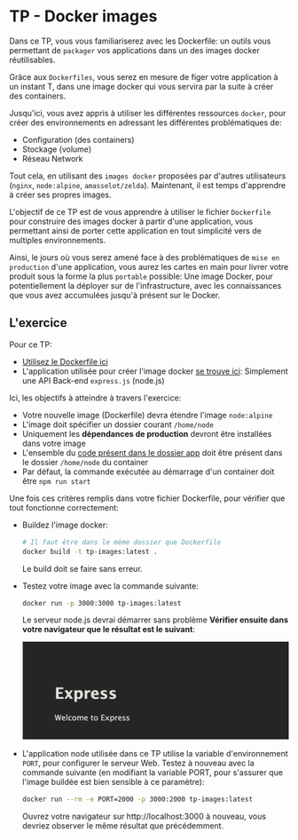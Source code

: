 # TP - Docker images

Dans ce TP, vous vous familiariserez avec les Dockerfile: un outils vous permettant de `packager` vos applications dans un des images docker réutilisables.

Grâce aux `Dockerfiles`, vous serez en mesure de figer votre application à un instant T, dans une image docker qui vous servira par la suite à créer des containers.

Jusqu'ici, vous avez appris à utiliser les différentes ressources `docker`, pour créer des environnements en adressant les différentes problématiques de:
- Configuration (des containers)
- Stockage (volume)
- Réseau Network

Tout cela, en utilisant des `images docker` proposées par d'autres utilisateurs (`nginx`, `node:alpine`, `amasselot/zelda`). Maintenant, il est temps d'apprendre à créer ses propres images.

L'objectif de ce TP est de vous apprendre à utiliser le fichier `Dockerfile` pour construire des images docker à partir d'une application, vous permettant ainsi de porter cette application en tout simplicité vers de multiples environnements.

Ainsi, le jours où vous serez amené face à des problématiques de `mise en production` d'une application, vous aurez les cartes en main pour livrer votre produit sous la forme la plus `portable` possible: Une image Docker, pour potentiellement la déployer sur de l'infrastructure, avec les connaissances que vous avez accumulées jusqu'à présent sur le Docker.

## L'exercice

Pour ce TP:
- [Utilisez le Dockerfile ici](./Dockerfile)
- L'application utilisée pour créer l'image docker [se trouve ici](./app): Simplement une API Back-end `express.js` (node.js)

Ici, les objectifs à atteindre à travers l'exercice:
- Votre nouvelle image (Dockerfile) devra étendre l'image `node:alpine`
- L'image doit spécifier un dossier courant `/home/node`
- Uniquement les **dépendances de production** devront être installées dans votre image
- L'ensemble du [code présent dans le dossier app](./app) doit être présent dans le dossier `/home/node` du container
- Par défaut, la commande exécutée au démarrage d'un container doit être `npm run start`

Une fois ces critères remplis dans votre fichier Dockerfile, pour vérifier que tout fonctionne correctement:
- Buildez l'image docker:
  ```bash
  # Il faut être dans le même dossier que Dockerfile
  docker build -t tp-images:latest .
  ```
  Le build doit se faire sans erreur.
- Testez votre image avec la commande suivante:
  ```bash
  docker run -p 3000:3000 tp-images:latest
  ```
  Le serveur node.js devrai démarrer sans problème **Vérifier ensuite dans votre navigateur que le résultat est le suivant**:

  ![express website](./assets/express.png)
- L'application node utilisée dans ce TP utilise la variable d'environnement `PORT`, pour configurer le serveur Web. Testez à nouveau avec la commande suivante (en modifiant la variable PORT, pour s'assurer que l'image buildée est bien sensible à ce paramètre):
  ```bash
  docker run --rm -e PORT=2000 -p 3000:2000 tp-images:latest
  ```
  Ouvrez votre navigateur sur http://localhost:3000 à nouveau, vous devriez observer le même résultat que précédemment.